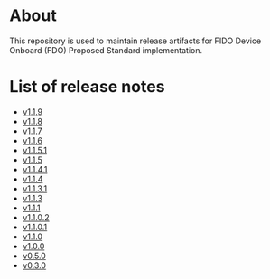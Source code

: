 # About
This repository is used to maintain release artifacts for FIDO Device Onboard (FDO) Proposed
Standard implementation.

# List of release notes

- [v1.1.9](release-notes-v1.1.9.md)
- [v1.1.8](release-notes-v1.1.8.md)
- [v1.1.7](release-notes-v1.1.7.md)
- [v1.1.6](release-notes-v1.1.6.md)
- [v1.1.5.1](release-notes-v1.1.5.1.md)
- [v1.1.5](release-notes-v1.1.5.md)
- [v1.1.4.1](release-notes-v1.1.4.1.md)
- [v1.1.4](release-notes-v1.1.4.md)
- [v1.1.3.1](release-notes-v1.1.3.1.md)
- [v1.1.3](release-notes-v1.1.3.md)
- [v1.1.1](release-notes-v1.1.1.md)
- [v1.1.0.2](release-notes-v1.1.0.2.md)
- [v1.1.0.1](release-notes-v1.1.0.1.md)
- [v1.1.0](release-notes-v1.1.0.md)
- [v1.0.0](release-notes-v1.0.0.md)
- [v0.5.0](release-notes-v0.5.0.md)
- [v0.3.0](release-notes-v0.3.0.md)
